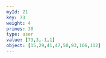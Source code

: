```yaml
---
myId: 21
key: 73
weight: 4
primes: 30
type: user
value: [73,3,-1,1]
object: [15,29,41,47,50,93,106,112]
---
```

